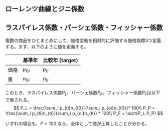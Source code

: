 ## ローレンツ曲線とジニ係数


## ラスパイレス係数・パーシェ係数・フィッシャー係数
複数の商品をひとまとめにして、価格変動を相対的に評価する価格指標3つ定義する。まず、以下のように値を定義する。

|  | 基準年 | 比較年 (target) |
| --- | --- | --- |
| 価格 | $p_{0i}$ | $p_{ti}$ |
| 量 | $n_{0i}$ | $n_{ti}$ |

このとき、ラスパイレス係数$P_L$、パーシェ係数$P_P$、フィッシャー係数$P_F$は以下で表される。
$$
P_L = \frac{\sum_i p_{ti}n_{t0}}{\sum_i p_{oi}n_{t0}}* 100\\
P_P = \frac{\sum_i p_{ti}n_{ti}}{\sum_i p_{oi}n_{ti}} * 100\\
P_F = \sqrt{P_L P_P} 
$$

いずれの場合も、$P>100$ なら、全体として値が上昇したことが分かる。